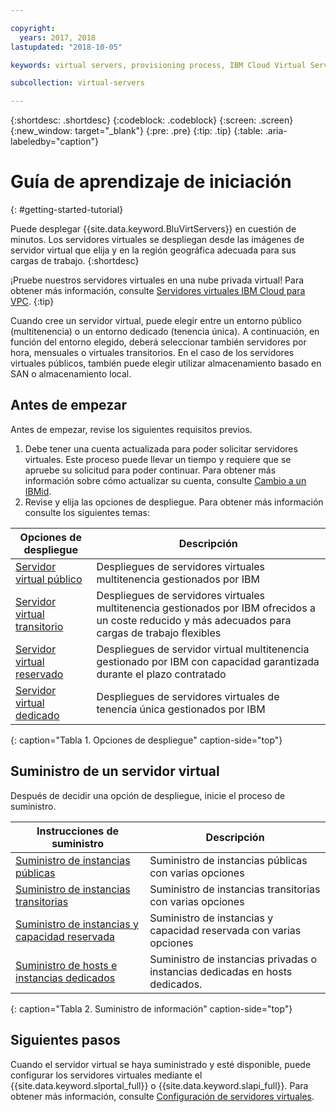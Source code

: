 ```yaml
---

copyright:
  years: 2017, 2018
lastupdated: "2018-10-05"

keywords: virtual servers, provisioning process, IBM Cloud Virtual Servers

subcollection: virtual-servers

---
```


{:shortdesc: .shortdesc}
{:codeblock: .codeblock}
{:screen: .screen}
{:new_window: target="_blank"}
{:pre: .pre}
{:tip: .tip}
{:table: .aria-labeledby="caption"}

# Guía de aprendizaje de iniciación
{: #getting-started-tutorial}

Puede desplegar {{site.data.keyword.BluVirtServers}} en cuestión de minutos. Los servidores virtuales se despliegan desde las imágenes de servidor virtual que elija y en la región geográfica adecuada para sus cargas de trabajo.
{:shortdesc}

¡Pruebe nuestros servidores virtuales en una nube privada virtual! Para obtener más información, consulte [Servidores virtuales IBM Cloud para VPC](/docs/vsi-is?topic=virtual-servers-is-gettingstartedvsigen#gettingstartedvsigen).
{:tip}

Cuando cree un servidor virtual, puede elegir entre un entorno público (multitenencia) o un entorno dedicado (tenencia única). A continuación, en función del entorno elegido, deberá seleccionar también servidores por hora, mensuales o virtuales transitorios. En el caso de los servidores virtuales públicos, también puede elegir utilizar almacenamiento basado en SAN o almacenamiento local.

## Antes de empezar

Antes de empezar, revise los siguientes requisitos previos.

  1. Debe tener una cuenta actualizada para poder solicitar servidores virtuales. Este proceso puede llevar un tiempo y requiere que se apruebe su solicitud para poder continuar. Para obtener más información sobre cómo actualizar su cuenta, consulte [Cambio a un IBMid](/docs/account?topic=account-unifyingaccounts#unifyingaccounts).
  2. Revise y elija las opciones de despliegue. Para obtener más información consulte los siguientes temas:

|              Opciones de despliegue                           |  Descripción                                        |
| --------------------------------------------------------- | --------------------------------------------------- |
|[Servidor virtual público](/docs/vsi?topic=virtual-servers-about-public-virtual-servers)            | Despliegues de servidores virtuales multitenencia gestionados por IBM|
|[Servidor virtual transitorio](/docs/vsi?topic=virtual-servers-about-vs-transient)| Despliegues de servidores virtuales multitenencia gestionados por IBM ofrecidos a un coste reducido y más adecuados para cargas de trabajo flexibles |
|[Servidor virtual reservado](/docs/vsi?topic=virtual-servers-about-reserved-virtual-servers)  | Despliegues de servidor virtual multitenencia gestionado por IBM con capacidad garantizada durante el plazo contratado |
|[Servidor virtual dedicado](/docs/vsi?topic=virtual-servers-dedicated-virtual-servers)      | Despliegues de servidores virtuales de tenencia única gestionados por IBM            |
{: caption="Tabla 1. Opciones de despliegue" caption-side="top"}   

## Suministro de un servidor virtual

Después de decidir una opción de despliegue, inicie el proceso de suministro.

|              Instrucciones de suministro                                         |  Descripción                                            |
| -------------------------------------------------------------------------- | ------------------------------------------------------- |
|[Suministro de instancias públicas](/docs/vsi?topic=virtual-servers-ordering-vs-public)                | Suministro de instancias públicas con varias opciones             |
|[Suministro de instancias transitorias](/docs/vsi?topic=virtual-servers-ordering-vs-transient)                | Suministro de instancias transitorias con varias opciones            |
|[Suministro de instancias y capacidad reservada](/docs/vsi?topic=virtual-servers-provisioning-reserved-capacity-and-instances)            | Suministro de instancias y capacidad reservada con varias opciones |
|[Suministro de hosts e instancias dedicados](/docs/vsi?topic=virtual-servers-ordering-vs-dedicated)| Suministro de instancias privadas o instancias dedicadas en hosts dedicados.|
{: caption="Tabla 2. Suministro de información" caption-side="top"}

## Siguientes pasos

Cuando el servidor virtual se haya suministrado y esté disponible, puede configurar los servidores virtuales mediante el
{{site.data.keyword.slportal_full}} o {{site.data.keyword.slapi_full}}. Para obtener más información, consulte [Configuración de servidores virtuales](/docs/vsi?topic=virtual-servers-configuring-virtual-servers).
